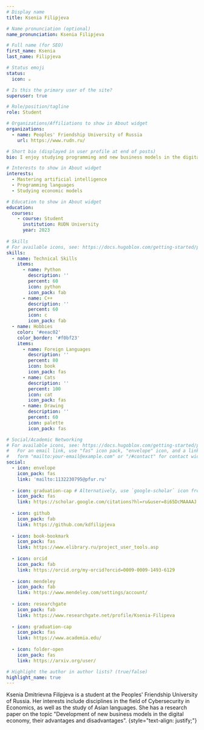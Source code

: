 ```yaml
---
# Display name
title: Ksenia Filipjeva

# Name pronunciation (optional)
name_pronunciation: Ksenia Filipjeva

# Full name (for SEO)
first_name: Ksenia
last_name: Filipjeva

# Status emoji
status:
  icon: ☕️

# Is this the primary user of the site?
superuser: true

# Role/position/tagline
role: Student

# Organizations/Affiliations to show in About widget
organizations:
  - name: Peoples' Friendship University of Russia
    url: https://www.rudn.ru/

# Short bio (displayed in user profile at end of posts)
bio: I enjoy studying programming and new business models in the digital economy.

# Interests to show in About widget
interests:
  - Mastering artificial intelligence
  - Programming languages
  - Studying economic models

# Education to show in About widget
education:
  courses:
    - course: Student
      institution: RUDN University
      year: 2023
      
# Skills
# For available icons, see: https://docs.hugoblox.com/getting-started/page-builder/#icons
skills:
  - name: Technical Skills
    items:
      - name: Python
        description: ''
        percent: 60
        icon: python
        icon_pack: fab
      - name: C++
        description: ''
        percent: 60
        icon: c
        icon_pack: fab
  - name: Hobbies
    color: '#eeac02'
    color_border: '#f0bf23'
    items:
      - name: Foreign Languages
        description: ''
        percent: 80
        icon: book
        icon_pack: fas
      - name: Cats
        description: ''
        percent: 100
        icon: cat
        icon_pack: fas
      - name: Drawing
        description: ''
        percent: 60
        icon: palette
        icon_pack: fas

# Social/Academic Networking
# For available icons, see: https://docs.hugoblox.com/getting-started/page-builder/#icons
#   For an email link, use "fas" icon pack, "envelope" icon, and a link in the
#   form "mailto:your-email@example.com" or "/#contact" for contact widget.
social:
  - icon: envelope
    icon_pack: fas
    link: 'mailto:1132230795@pfur.ru'
      
  - icon: graduation-cap # Alternatively, use `google-scholar` icon from `ai` icon pack
    icon_pack: fas
    link: https://scholar.google.com/citations?hl=ru&user=8i65DcMAAAAJ
    
  - icon: github
    icon_pack: fab
    link: https://github.com/kdfilipjeva
    
  - icon: book-bookmark
    icon_pack: fas
    link: https://www.elibrary.ru/project_user_tools.asp
    
  - icon: orcid
    icon_pack: fab
    link: https://orcid.org/my-orcid?orcid=0009-0009-1493-6129
    
  - icon: mendeley
    icon_pack: fab
    link: https://www.mendeley.com/settings/account/
    
  - icon: researchgate
    icon_pack: fab
    link: https://www.researchgate.net/profile/Ksenia-Filipeva
    
  - icon: graduation-cap
    icon_pack: fas
    link: https://www.academia.edu/
    
  - icon: folder-open
    icon_pack: fas
    link: https://arxiv.org/user/

# Highlight the author in author lists? (true/false)
highlight_name: true
---
```


Ksenia Dmitrievna Filipjeva is a student at the Peoples' Friendship University of Russia. Her interests include disciplines in the field of Cybersecurity in Economics, as well as the study of Asian languages. She has a research paper on the topic "Development of new business models in the digital economy, their advantages and disadvantages".
{style="text-align: justify;"}
